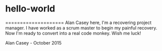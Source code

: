 # hello-world
====================
Alan Casey here,  I'm a recovering project manager.  I have worked as a scrum master to begin my painful recovery.  Now I'm ready to convert into a real code monkey.
Wish me luck!

Alan Casey - October 2015
